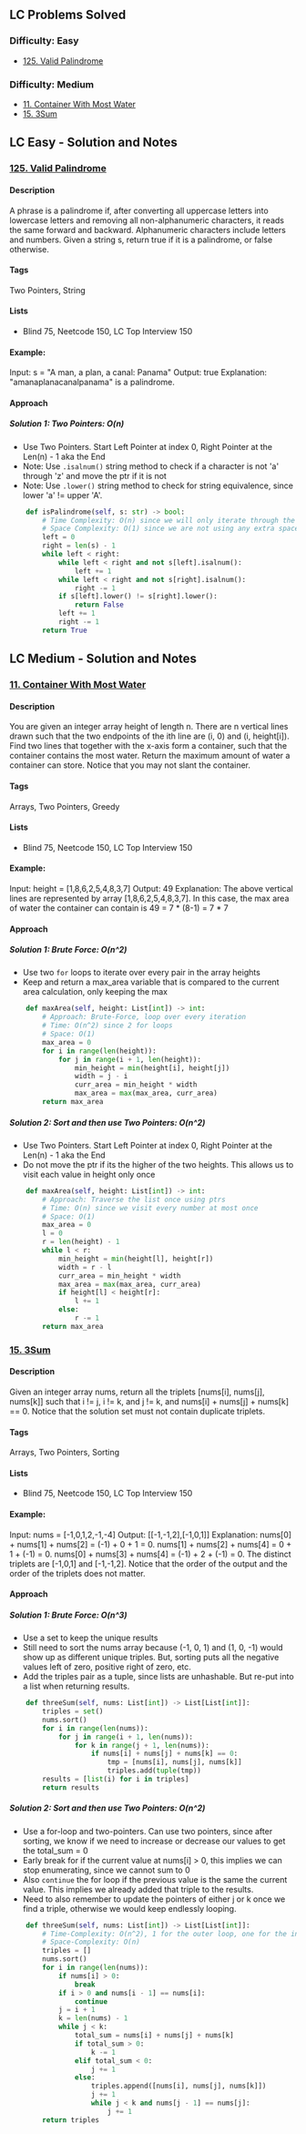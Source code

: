 ## LC Problems Solved
### Difficulty: Easy
* [125. Valid Palindrome](https://leetcode.com/problems/valid-palindrome)

### Difficulty: Medium
* [11. Container With Most Water](https://leetcode.com/problems/container-with-most-water/)
* [15. 3Sum](https://leetcode.com/problems/3sum)

## LC Easy - Solution and Notes
### [125. Valid Palindrome](https://leetcode.com/problems/valid-palindrome)
#### Description
<!-- description:start -->
A phrase is a palindrome if, after converting all uppercase letters into lowercase letters and removing all non-alphanumeric characters, it reads the same forward and backward. Alphanumeric characters include letters and numbers.
Given a string s, return true if it is a palindrome, or false otherwise.
<!-- description:end -->

#### Tags
Two Pointers, String

#### Lists
* Blind 75, Neetcode 150, LC Top Interview 150

#### Example: 
Input: s = "A man, a plan, a canal: Panama"
Output: true
Explanation: "amanaplanacanalpanama" is a palindrome.

#### Approach
##### Solution 1: Two Pointers: O(n)
* Use Two Pointers. Start Left Pointer at index 0, Right Pointer at the Len(n) - 1 aka the End
* Note: Use <code>.isalnum()</code> string method to check if a character is not 'a' through 'z' and move the ptr if it is not
* Note: Use <code>.lower()</code> string method to check for string equivalence, since lower 'a' != upper 'A'.
```python
    def isPalindrome(self, s: str) -> bool:
        # Time Complexity: O(n) since we will only iterate through the string once
        # Space Complexity: O(1) since we are not using any extra space
        left = 0
        right = len(s) - 1
        while left < right:
            while left < right and not s[left].isalnum():
                left += 1
            while left < right and not s[right].isalnum():
                right -= 1
            if s[left].lower() != s[right].lower():
                return False
            left += 1
            right -= 1
        return True
```

## LC Medium - Solution and Notes
### [11. Container With Most Water](https://leetcode.com/problems/container-with-most-water/)
#### Description
<!-- description:start -->
You are given an integer array height of length n. There are n vertical lines drawn such that the two endpoints of the ith line are (i, 0) and (i, height[i]).
Find two lines that together with the x-axis form a container, such that the container contains the most water.
Return the maximum amount of water a container can store.
Notice that you may not slant the container.
<!-- description:end -->

#### Tags
Arrays, Two Pointers, Greedy

#### Lists
* Blind 75, Neetcode 150, LC Top Interview 150

#### Example: 
Input: height = [1,8,6,2,5,4,8,3,7]
Output: 49
Explanation: The above vertical lines are represented by array [1,8,6,2,5,4,8,3,7]. 
In this case, the max area of water  the container can contain is 49 = 7 * (8-1) = 7 * 7

#### Approach
##### Solution 1: Brute Force: O(n^2)
* Use two <code>for</code> loops to iterate over every pair in the array heights
* Keep and return a max_area variable that is compared to the current area calculation, only keeping the max

```python
    def maxArea(self, height: List[int]) -> int:
        # Approach: Brute-Force, loop over every iteration
        # Time: O(n^2) since 2 for loops
        # Space: O(1)
        max_area = 0
        for i in range(len(height)):
            for j in range(i + 1, len(height)):
                min_height = min(height[i], height[j])
                width = j - i
                curr_area = min_height * width
                max_area = max(max_area, curr_area)
        return max_area
```

##### Solution 2: Sort and then use Two Pointers: O(n^2)
* Use Two Pointers. Start Left Pointer at index 0, Right Pointer at the Len(n) - 1 aka the End
* Do not move the ptr if its the higher of the two heights. This allows us to visit each value in height only once
```python
    def maxArea(self, height: List[int]) -> int:
        # Approach: Traverse the list once using ptrs
        # Time: O(n) since we visit every number at most once
        # Space: O(1)
        max_area = 0
        l = 0
        r = len(height) - 1
        while l < r:
            min_height = min(height[l], height[r])
            width = r - l
            curr_area = min_height * width
            max_area = max(max_area, curr_area)
            if height[l] < height[r]:
                l += 1
            else:
                r -= 1
        return max_area
```

### [15. 3Sum](https://leetcode.com/problems/3sum)
#### Description
<!-- description:start -->
Given an integer array nums, return all the triplets [nums[i], nums[j], nums[k]] such that i != j, i != k, and j != k, and nums[i] + nums[j] + nums[k] == 0.
Notice that the solution set must not contain duplicate triplets.
<!-- description:end -->

#### Tags
Arrays, Two Pointers, Sorting

#### Lists
* Blind 75, Neetcode 150, LC Top Interview 150

#### Example: 
Input: nums = [-1,0,1,2,-1,-4]
Output: [[-1,-1,2],[-1,0,1]]
Explanation: 
nums[0] + nums[1] + nums[2] = (-1) + 0 + 1 = 0.
nums[1] + nums[2] + nums[4] = 0 + 1 + (-1) = 0.
nums[0] + nums[3] + nums[4] = (-1) + 2 + (-1) = 0.
The distinct triplets are [-1,0,1] and [-1,-1,2].
Notice that the order of the output and the order of the triplets does not matter.

#### Approach
##### Solution 1: Brute Force: O(n^3)
* Use a set to keep the unique results
* Still need to sort the nums array because (-1, 0, 1) and (1, 0, -1) would show up as different unique triples. But, sorting puts all the negative values left of zero, positive right of zero, etc.
* Add the triples pair as a tuple, since lists are unhashable. But re-put into a list when returning results. 
```python
    def threeSum(self, nums: List[int]) -> List[List[int]]:
        triples = set()
        nums.sort()
        for i in range(len(nums)):
            for j in range(i + 1, len(nums)):
                for k in range(j + 1, len(nums)):
                    if nums[i] + nums[j] + nums[k] == 0:
                        tmp = [nums[i], nums[j], nums[k]]
                        triples.add(tuple(tmp))
        results = [list(i) for i in triples]
        return results
```

##### Solution 2: Sort and then use Two Pointers: O(n^2)
* Use a for-loop and two-pointers. Can use two pointers, since after sorting, we know if we need to increase or decrease our values to get the total_sum = 0
* Early break for if the current value at nums[i] > 0, this implies we can stop enumerating, since we cannot sum to 0
* Also <code>continue</code> the for loop if the previous value is the same the current value. This implies we already added that triple to the results.
* Need to also remember to update the pointers of either j or k once we find a triple, otherwise we would keep endlessly looping.
```python
    def threeSum(self, nums: List[int]) -> List[List[int]]:
        # Time-Complexity: O(n^2), 1 for the outer loop, one for the inner while loop
        # Space-Complexity: O(n)
        triples = []
        nums.sort()
        for i in range(len(nums)):
            if nums[i] > 0:
                break
            if i > 0 and nums[i - 1] == nums[i]:
                continue
            j = i + 1
            k = len(nums) - 1
            while j < k:
                total_sum = nums[i] + nums[j] + nums[k]
                if total_sum > 0:
                    k -= 1
                elif total_sum < 0:
                    j += 1
                else: 
                    triples.append([nums[i], nums[j], nums[k]])
                    j += 1
                    while j < k and nums[j - 1] == nums[j]:
                        j += 1
        return triples
```
